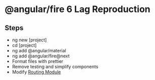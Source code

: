 # @angular/fire 6 Lag Reproduction

## Steps

- ng new [project]
- cd [project]
- ng add @angular/material
- ng add @angular/fire@next
- Format files with prettier
- Remove testing and simplify components
- Modify [Routing Module](src/app/app-routing.module.ts)
